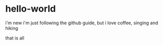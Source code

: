 # hello-world
i'm new
i'm just following the github guide, but i love coffee, singing and hiking



that is all
